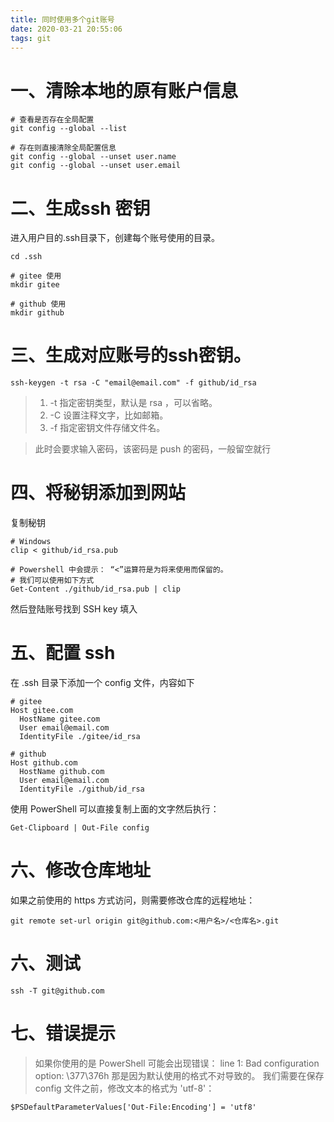 ```yaml
---
title: 同时使用多个git账号
date: 2020-03-21 20:55:06
tags: git
---
```


# 一、清除本地的原有账户信息
```
# 查看是否存在全局配置
git config --global --list

# 存在则直接清除全局配置信息
git config --global --unset user.name
git config --global --unset user.email
```

# 二、生成ssh 密钥
进入用户目的.ssh目录下，创建每个账号使用的目录。
```
cd .ssh

# gitee 使用
mkdir gitee

# github 使用
mkdir github
```

# 三、生成对应账号的ssh密钥。
```
ssh-keygen -t rsa -C "email@email.com" -f github/id_rsa
```

> 1. -t 指定密钥类型，默认是 rsa ，可以省略。
> 2. -C 设置注释文字，比如邮箱。
> 3. -f 指定密钥文件存储文件名。

> 此时会要求输入密码，该密码是 push 的密码，一般留空就行

# 四、将秘钥添加到网站
复制秘钥
```
# Windows
clip < github/id_rsa.pub

# Powershell 中会提示： “<”运算符是为将来使用而保留的。
# 我们可以使用如下方式
Get-Content ./github/id_rsa.pub | clip
```
然后登陆账号找到 SSH key 填入

# 五、配置 ssh
在 .ssh 目录下添加一个 config 文件，内容如下

```
# gitee
Host gitee.com
  HostName gitee.com
  User email@email.com
  IdentityFile ./gitee/id_rsa

# github
Host github.com
  HostName github.com
  User email@email.com
  IdentityFile ./github/id_rsa
```

使用 PowerShell 可以直接复制上面的文字然后执行：
```
Get-Clipboard | Out-File config
```

# 六、修改仓库地址
如果之前使用的 https 方式访问，则需要修改仓库的远程地址：

```
git remote set-url origin git@github.com:<用户名>/<仓库名>.git
```

# 六、测试
```
ssh -T git@github.com
```

# 七、错误提示
> 如果你使用的是 PowerShell 可能会出现错误：
> line 1: Bad configuration option: \377\376h
> 那是因为默认使用的格式不对导致的。
> 我们需要在保存 config 文件之前，修改文本的格式为 'utf-8'：

```
$PSDefaultParameterValues['Out-File:Encoding'] = 'utf8'
```
